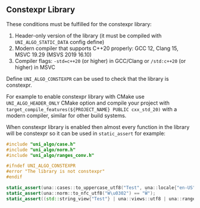 ## Constexpr Library

These conditions must be fulfilled for the constexpr library:
1. Header-only version of the library (it must be compiled with `UNI_ALGO_STATIC_DATA` config define)
2. Modern compiler that supports C++20 properly: GCC 12, Clang 15, MSVC 19.29 (MSVS 2019 16.10)
3. Compiler flags: `-std=c++20` (or higher) in GCC/Clang or `/std:c++20` (or higher) in MSVC

Define `UNI_ALGO_CONSTEXPR` can be used to check that the library is constexpr.

For example to enable constexpr library with CMake use `UNI_ALGO_HEADER_ONLY` CMake option and compile your project with
`target_compile_features(${PROJECT_NAME} PUBLIC cxx_std_20)` with a modern compiler, similar for other build systems.

When constexpr library is enabled then almost every function in the library will be constexpr so it can be used in `static_assert` for example:

```cpp
#include "uni_algo/case.h"
#include "uni_algo/norm.h"
#include "uni_algo/ranges_conv.h"

#ifndef UNI_ALGO_CONSTEXPR
#error "The library is not constexpr"
#endif

static_assert(una::cases::to_uppercase_utf8("Test", una::locale{"en-US"}) == "TEST");
static_assert(una::norm::to_nfc_utf8("W\u0302") == "Ŵ");
static_assert((std::string_view{"Test"} | una::views::utf8 | una::ranges::to_utf16<std::u16string>()) == u"Test");
```
